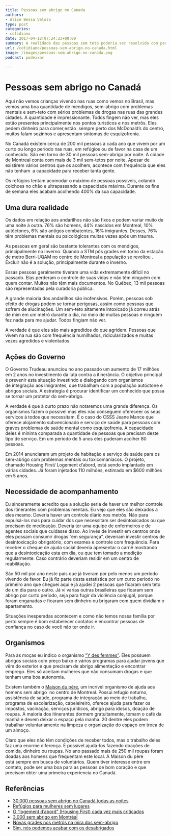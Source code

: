 ```yaml
---
title: Pessoas sem abrigo no Canada
authors:
- Alice Bessa Veloso
type: post
categories:
- cotidiano
date: 2017-04-12T07:24:23+00:00
summary: A realidade das pessoas sem teto poderia ser resolvida com pequenas ações de solidariedade. Entenda a realidade das pessoas sem abrigo no Canadá
url: /cotidiano/pessoas-sem-abrigo-no-canada.html
image: /images/pessoas-sem-abrigo-no-canada.png
podcast: podeixar

---
```

# Pessoas sem abrigo no Canadá

Aqui não vemos crianças vivendo nas ruas como vemos no Brasil, mas vemos uma boa quantidade de mendigos, sem-abrigo com problemas mentais e sem-teto com sérios problemas de drogas nas ruas das grandes cidades. A quantidade é impressionante. Todos fingem não ver, mas eles estão presentes principalmente nos pontos turísticos e nos metrôs. Eles pedem dinheiro para comer,estão  sempre perto dos McDonald&#8217;s do centro, muitos falam sozinhos e apresentam sintomas de esquizofrenia.

No Canadá existem cerca de 200 mil pessoas à cada ano que vivem por um curto ou longo período nas ruas, em refúgios ou de favor na casa de um conhecido. São em torno de 30 mil pessoas sem-abrigo por noite. A cidade de Montreal conta com mais de 3 mil sem-tetos por noite. Apesar de existirem vários centros que os acolhem, acontece com frequência que eles não tenham  a capacidade para receber tanta gente.

Os refúgios tentam acomodar o máximo de pessoas possíveis, colando colchoes no chão e ultrapassando a capacidade máxima. Durante os fins de semana eles acabam acolhendo 400% da sua capacidade.

## Uma dura realidade

Os dados em relação aos andarilhos não são fixos e podem variar muito de uma noite à outra. 76% são homens, 44% nascidos em Montreal, 10% autóctones, 6% são antigos combatentes, 16% imigrantes. Desses, 76% têm problemas mentais ou psicológicos muitas vezes após um trauma.

As pessoas em geral são bastante tolerantes com os mendigos, principalmente no inverno. Quando a STM pôs grades em torno da estação de metro Berri-UQAM no centro de Montreal a população se revoltou . Excluir não é a solução, principalmente durante o inverno.

Essas pessoas geralmente tiveram uma vida extremamente difícil no passado. Elas perderam o controle de suas vidas e não têm ninguém com quem contar. Muitos não têm mais documentos. No Québec, 13 mil pessoas são representadas pela curadoria pública.

A grande maioria dos andarilhos são inofensivos. Porém, pessoas sob efeito de drogas podem se tornar perigosas, assim como pessoas que sofrem de alucinações. Um sem-teto altamente intoxicado já correu atrás de mim em um metrô durante o dia, no meio de muitas pessoas e ninguém fez nada para me ajudar. Todos fingiam não ver.

A verdade é que eles são mais agredidos do que agridem. Pessoas que vivem na rua são com frequência humilhados, ridicularizados e muitas vezes agredidos e violentados.

## Ações do Governo

O Governo Trudeau anunciou no ano passado um aumento de 17 milhões em 2 anos no investimento da luta contra a itinerância. O objetivo principal é prevenir esta situação investindo e dialogando com organismos de integração aos imigrantes, que trabalham com a população autóctone e abrigos sociais. A estrategia é procurar identificar um conhecido que possa se tornar um protetor do sem-abrigo.

A verdade é que à curto prazo não notaremos uma grande diferença. Os organismos fazem o possível mas eles não conseguem ofereceer os seus serviços à todos que necessitam. É o caso do CSSS Jeane Mance que oferece alojamento subvencionado e serviço de saúde para pessoas com graves problemas de saúde mental como esquizofrenia. A capacidade deles é mínima comparada a quantidade de pessoas que precisam deste tipo de serviço. Em um período de 5 anos eles puderam acolher 80 pessoas.

Em 2014 anunciaram um projeto de habitação e serviço de saúde para os sem-abrigo com problemas mentais ou toxicomaníacos. O projeto, chamado Housing First/ Logement d&#8217;abord, está sendo implantado em várias cidades. Já foram injetados 110 milhões, estimado em $600 milhões em 5 anos.

## Necessidade de acompanhamento

Eu sinceramente acredito que a solução seria de haver um melhor controle dos itinerantes com problemas mentais. Eu vejo que eles são deixados a eles mesmo. Deveria haver um controle diário nos metrôs. Não para expulsá-los mas para cuidar dos que necessitam ser desintoxicados ou que precisam de medicação. Deveria ter uma equipe de enfermeiros e de agentes sociais que cuidasse disso. Ao invés de investir em centros onde eles possam consumir drogas &#8221;em segurança&#8221;, deveriam investir centros de desintoxicação obrigatório, com exames e controle com frequência. Para receber o cheque de ajuda social deveria apresentar o carnê mostrando que a desintoxicação esta em dia, ou que tem tomado a medição regularmente. Caso contrário deveriam residir em um centro de reabilitação.

São 50 mil por ano neste país que já tiveram por pelo menos um período vivendo de favor. Eu já fiz parte desta estatística por um curto período no primeiro ano que cheguei aqui e já ajudei 2 pessoas que ficaram sem teto de um dia para o outro. Já vi varias outras brasileiras que ficaram sem abrigo por curto período, seja para fugir da violência conjugal, porque foram enganadas e ficaram sem dinheiro ou brigaram com quem dividiam o apartamento.

Situações inesperadas acontecem e como não temos nossa família por perto sempre é bom estabelecer contatos e encontrar pessoas de confiança no caso de você não ter onde ir.

## Organismos

Para as moças eu indico o organismo <a href="http://www.ydesfemmesmtl.org/services-residentiels/logements-communautaires/" target="_blank" rel="noopener noreferrer">&#8220;Y des femmes&#8221;</a>. Eles possuem abrigos sociais com preço baixo e vários programas para ajudar jovens que vêm do exterior e que precisam de abrigo alimentação e encontrar emprego. Eles só aceitam mulheres que não consumam drogas e que tenham uma boa autonomia.

Existem também o <a href="http://www.maisondupere.org/" target="_blank" rel="noopener noreferrer">Maison du père</a>, um incrível organismo de ajuda aos homens sem abrigo  no centro de Montreal. Possui refugio noturno, assistência de saúde, programa de integração ao meio de trabalho, programa de escolarização, cabeleireiro, oferece ajuda para fazer os impostos, vacinação, serviços jurídicos, abrigo para idosos, doação de roupas. A maioria dos itinerantes dormem gratuitamente, tomam o café da manhã e devem deixar o espaço pela manha. 20 dentre eles podem trabalhar voluntariamente na limpeza e organização do espaço em troca de um almoço.

Claro que eles não têm condições de receber todos, mas o trabalho deles faz uma enorme diferença. É possível ajudá-los fazendo doações de comida, dinheiro ou roupas. No ano passado mais de 250 mil roupas foram doadas aos homens que frequentam este local. A Maison du père está sempre em busca de voluntários. Quem tiver interesse entre em contato, pode ser uma boa para as pessoas de bom coração e que precisam obter uma primeira experiencia no Canadá.

## Referências

  * [30.000 pessoas sem abrigo no Canadá todas as noites][1]
  * [Refúgios para mulheres sem lugares][2]
  * [O &#8220;logement d&#8217;abord&#8221; (Housing First) cada vez mais criticados][3]
  * [3.000 sem abrigo em Montréal][4]
  * [Novas grades nos metrôs na mira dos sem-abrigo][5]
  * [Sim, nós podemos acabar com os desabrigados][6]

 [1]: http://ici.radio-canada.ca/nouvelle/619471/sans-abri-etude-toronto
 [2]: http://www.lapresse.ca/actualites/montreal/201310/11/01-4698770-itinerance-les-refuges-pour-femmes-debordent.php
 [3]: https://rqoh.com/lutte-a-litinerance-le-logement-dabord-de-plus-en-plus-critique/
 [4]: http://ici.radio-canada.ca/nouvelle/728639/sans-abri-itinerance-recensement-2015-resultats
 [5]: http://www.journaldemontreal.com/2016/12/28/de-nouvelles-clotures-pour-chasser-les-itinerants-du-metro
 [6]: http://lactualite.com/societe/2015/07/21/oui-on-peut-eradiquer-litinerance/